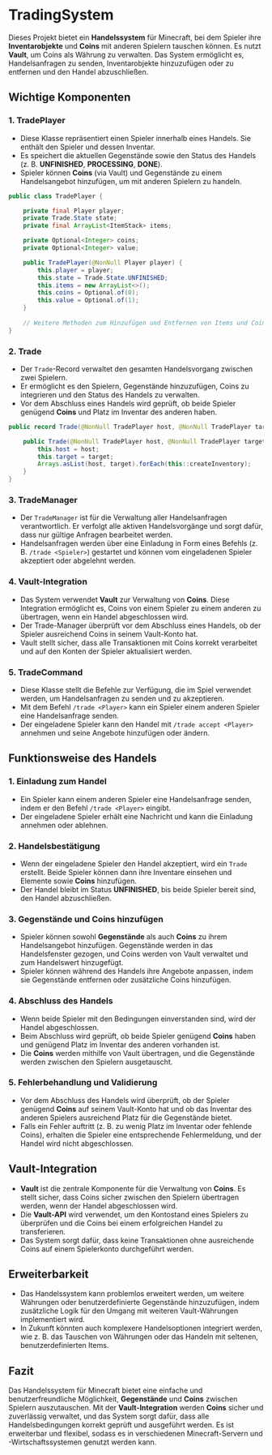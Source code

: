 # TradingSystem

Dieses Projekt bietet ein **Handelssystem** für Minecraft, bei dem Spieler ihre **Inventarobjekte** und **Coins** mit anderen Spielern tauschen können. Es nutzt **Vault**, um Coins als Währung zu verwalten. Das System ermöglicht es, Handelsanfragen zu senden, Inventarobjekte hinzuzufügen oder zu entfernen und den Handel abzuschließen.

## Wichtige Komponenten

### 1. TradePlayer
- Diese Klasse repräsentiert einen Spieler innerhalb eines Handels. Sie enthält den Spieler und dessen Inventar.
- Es speichert die aktuellen Gegenstände sowie den Status des Handels (z. B. **UNFINISHED**, **PROCESSING**, **DONE**).
- Spieler können **Coins** (via Vault) und Gegenstände zu einem Handelsangebot hinzufügen, um mit anderen Spielern zu handeln.

```java
public class TradePlayer {

    private final Player player;
    private Trade.State state;
    private final ArrayList<ItemStack> items;

    private Optional<Integer> coins;
    private Optional<Integer> value;

    public TradePlayer(@NonNull Player player) {
        this.player = player;
        this.state = Trade.State.UNFINISHED;
        this.items = new ArrayList<>();
        this.coins = Optional.of(0);
        this.value = Optional.of(1);
    }
    
    // Weitere Methoden zum Hinzufügen und Entfernen von Items und Coins
}
```

### 2. Trade
- Der `Trade`-Record verwaltet den gesamten Handelsvorgang zwischen zwei Spielern.
- Er ermöglicht es den Spielern, Gegenstände hinzuzufügen, Coins zu integrieren und den Status des Handels zu verwalten.
- Vor dem Abschluss eines Handels wird geprüft, ob beide Spieler genügend **Coins** und Platz im Inventar des anderen haben.

  
```java
public record Trade(@NonNull TradePlayer host, @NonNull TradePlayer target) implements TradeActions {

    public Trade(@NonNull TradePlayer host, @NonNull TradePlayer target) {
        this.host = host;
        this.target = target;
        Arrays.asList(host, target).forEach(this::createInventory);
    }
}
```

### 3. TradeManager
- Der `TradeManager` ist für die Verwaltung aller Handelsanfragen verantwortlich. Er verfolgt alle aktiven Handelsvorgänge und sorgt dafür, dass nur gültige Anfragen bearbeitet werden.
- Handelsanfragen werden über eine Einladung in Form eines Befehls (z. B. `/trade <Spieler>`) gestartet und können vom eingeladenen Spieler akzeptiert oder abgelehnt werden.

### 4. Vault-Integration
- Das System verwendet **Vault** zur Verwaltung von **Coins**. Diese Integration ermöglicht es, Coins von einem Spieler zu einem anderen zu übertragen, wenn ein Handel abgeschlossen wird.
- Der Trade-Manager überprüft vor dem Abschluss eines Handels, ob der Spieler ausreichend Coins in seinem Vault-Konto hat.
- Vault stellt sicher, dass alle Transaktionen mit Coins korrekt verarbeitet und auf den Konten der Spieler aktualisiert werden.

### 5. TradeCommand
- Diese Klasse stellt die Befehle zur Verfügung, die im Spiel verwendet werden, um Handelsanfragen zu senden und zu akzeptieren.
- Mit dem Befehl `/trade <Player>` kann ein Spieler einem anderen Spieler eine Handelsanfrage senden.
- Der eingeladene Spieler kann den Handel mit `/trade accept <Player>` annehmen und seine Angebote hinzufügen oder ändern.

## Funktionsweise des Handels

### 1. Einladung zum Handel
- Ein Spieler kann einem anderen Spieler eine Handelsanfrage senden, indem er den Befehl `/trade <Player>` eingibt.
- Der eingeladene Spieler erhält eine Nachricht und kann die Einladung annehmen oder ablehnen.

### 2. Handelsbestätigung
- Wenn der eingeladene Spieler den Handel akzeptiert, wird ein `Trade` erstellt. Beide Spieler können dann ihre Inventare einsehen und Elemente sowie **Coins** hinzufügen.
- Der Handel bleibt im Status **UNFINISHED**, bis beide Spieler bereit sind, den Handel abzuschließen.

### 3. Gegenstände und Coins hinzufügen
- Spieler können sowohl **Gegenstände** als auch **Coins** zu ihrem Handelsangebot hinzufügen. Gegenstände werden in das Handelsfenster gezogen, und Coins werden von Vault verwaltet und zum Handelswert hinzugefügt.
- Spieler können während des Handels ihre Angebote anpassen, indem sie Gegenstände entfernen oder zusätzliche Coins hinzufügen.

### 4. Abschluss des Handels
- Wenn beide Spieler mit den Bedingungen einverstanden sind, wird der Handel abgeschlossen.
- Beim Abschluss wird geprüft, ob beide Spieler genügend **Coins** haben und genügend Platz im Inventar des anderen vorhanden ist.
- Die **Coins** werden mithilfe von Vault übertragen, und die Gegenstände werden zwischen den Spielern ausgetauscht.

### 5. Fehlerbehandlung und Validierung
- Vor dem Abschluss des Handels wird überprüft, ob der Spieler genügend **Coins** auf seinem Vault-Konto hat und ob das Inventar des anderen Spielers ausreichend Platz für die Gegenstände bietet.
- Falls ein Fehler auftritt (z. B. zu wenig Platz im Inventar oder fehlende Coins), erhalten die Spieler eine entsprechende Fehlermeldung, und der Handel wird nicht abgeschlossen.

## Vault-Integration

- **Vault** ist die zentrale Komponente für die Verwaltung von **Coins**. Es stellt sicher, dass Coins sicher zwischen den Spielern übertragen werden, wenn der Handel abgeschlossen wird.
- Die **Vault-API** wird verwendet, um den Kontostand eines Spielers zu überprüfen und die Coins bei einem erfolgreichen Handel zu transferieren.
- Das System sorgt dafür, dass keine Transaktionen ohne ausreichende Coins auf einem Spielerkonto durchgeführt werden.

## Erweiterbarkeit

- Das Handelssystem kann problemlos erweitert werden, um weitere Währungen oder benutzerdefinierte Gegenstände hinzuzufügen, indem zusätzliche Logik für den Umgang mit weiteren Vault-Währungen implementiert wird.
- In Zukunft könnten auch komplexere Handelsoptionen integriert werden, wie z. B. das Tauschen von Währungen oder das Handeln mit seltenen, benutzerdefinierten Items.

## Fazit

Das Handelssystem für Minecraft bietet eine einfache und benutzerfreundliche Möglichkeit, **Gegenstände** und **Coins** zwischen Spielern auszutauschen. Mit der **Vault-Integration** werden **Coins** sicher und zuverlässig verwaltet, und das System sorgt dafür, dass alle Handelsbedingungen korrekt geprüft und ausgeführt werden. Es ist erweiterbar und flexibel, sodass es in verschiedenen Minecraft-Servern und -Wirtschaftssystemen genutzt werden kann.
